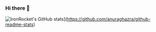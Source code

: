 ### Hi there 👋
![IronRocket's GitHub stats](https://github-readme-stats.vercel.app/api?username=ironrocket)](https://github.com/anuraghazra/github-readme-stats)

<!--
**IronRocket/IronRocket** is a ✨ _special_ ✨ repository because its `README.md` (this file) appears on your GitHub profile.

Here are some ideas to get you started:

- 🔭 I’m currently working on ...
- 🌱 I’m currently learning ...
- 👯 I’m looking to collaborate on ...
- 🤔 I’m looking for help with ...
- 💬 Ask me about ...
- 📫 How to reach me: ...
- 😄 Pronouns: ...
- ⚡ Fun fact: ...
-->
